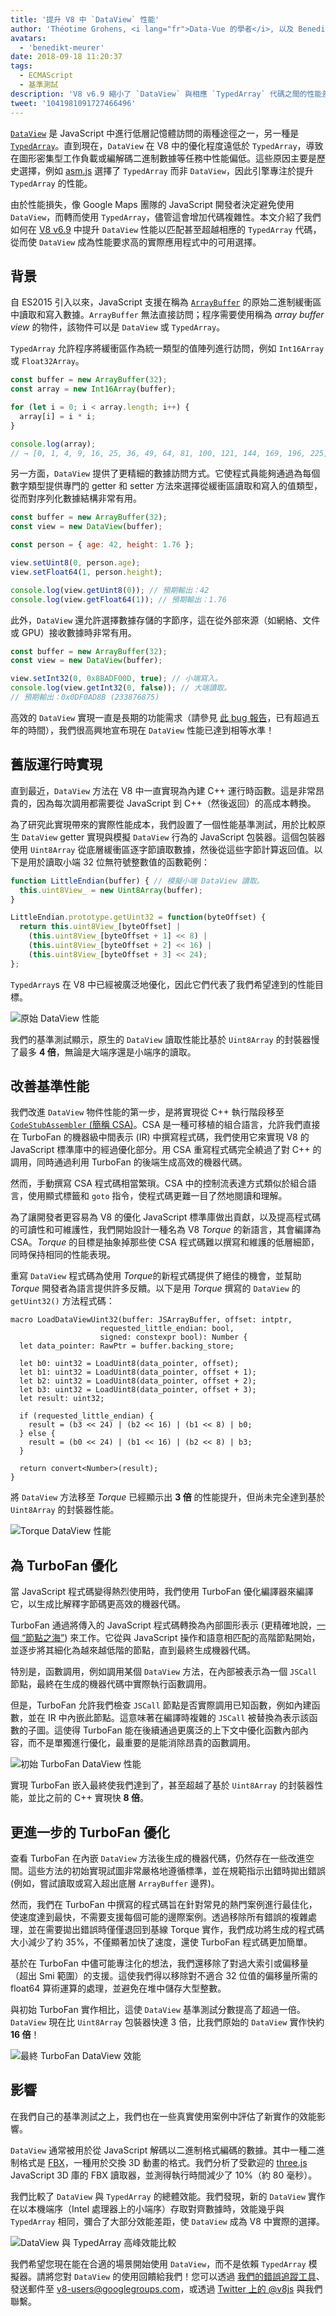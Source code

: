 ```yaml
---
title: '提升 V8 中 `DataView` 性能'
author: 'Théotime Grohens, <i lang="fr">Data-Vue 的學者</i>, 以及 Benedikt Meurer ([@bmeurer](https://twitter.com/bmeurer)), 專業性能伙伴'
avatars:
  - 'benedikt-meurer'
date: 2018-09-18 11:20:37
tags:
  - ECMAScript
  - 基準測試
description: 'V8 v6.9 縮小了 `DataView` 與相應 `TypedArray` 代碼之間的性能差距，從而使 `DataView` 成為性能要求高的實際應用程式中的可用選擇。'
tweet: '1041981091727466496'
---
```

[`DataView`](https://developer.mozilla.org/en-US/docs/Web/JavaScript/Reference/Global_Objects/DataView) 是 JavaScript 中進行低層記憶體訪問的兩種途徑之一，另一種是 [`TypedArray`](https://developer.mozilla.org/en-US/docs/Web/JavaScript/Reference/Global_Objects/TypedArray)。直到現在，`DataView` 在 V8 中的優化程度遠低於 `TypedArray`，導致在圖形密集型工作負載或編解碼二進制數據等任務中性能偏低。這些原因主要是歷史選擇，例如 [asm.js](http://asmjs.org/) 選擇了 `TypedArray` 而非 `DataView`，因此引擎專注於提升 `TypedArray` 的性能。

<!--truncate-->
由於性能損失，像 Google Maps 團隊的 JavaScript 開發者決定避免使用 `DataView`，而轉而使用 `TypedArray`，儘管這會增加代碼複雜性。本文介紹了我們如何在 [V8 v6.9](/blog/v8-release-69) 中提升 `DataView` 性能以匹配甚至超越相應的 `TypedArray` 代碼，從而使 `DataView` 成為性能要求高的實際應用程式中的可用選擇。

## 背景

自 ES2015 引入以來，JavaScript 支援在稱為 [`ArrayBuffer`](https://developer.mozilla.org/en-US/docs/Web/JavaScript/Reference/Global_Objects/ArrayBuffer) 的原始二進制緩衝區中讀取和寫入數據。`ArrayBuffer` 無法直接訪問；程序需要使用稱為 *array buffer view* 的物件，該物件可以是 `DataView` 或 `TypedArray`。

`TypedArray` 允許程序將緩衝區作為統一類型的值陣列進行訪問，例如 `Int16Array` 或 `Float32Array`。

```js
const buffer = new ArrayBuffer(32);
const array = new Int16Array(buffer);

for (let i = 0; i < array.length; i++) {
  array[i] = i * i;
}

console.log(array);
// → [0, 1, 4, 9, 16, 25, 36, 49, 64, 81, 100, 121, 144, 169, 196, 225]
```

另一方面，`DataView` 提供了更精細的數據訪問方式。它使程式員能夠通過為每個數字類型提供專門的 getter 和 setter 方法來選擇從緩衝區讀取和寫入的值類型，從而對序列化數據結構非常有用。

```js
const buffer = new ArrayBuffer(32);
const view = new DataView(buffer);

const person = { age: 42, height: 1.76 };

view.setUint8(0, person.age);
view.setFloat64(1, person.height);

console.log(view.getUint8(0)); // 預期輸出：42
console.log(view.getFloat64(1)); // 預期輸出：1.76
```

此外，`DataView` 還允許選擇數據存儲的字節序，這在從外部來源（如網絡、文件或 GPU）接收數據時非常有用。

```js
const buffer = new ArrayBuffer(32);
const view = new DataView(buffer);

view.setInt32(0, 0x8BADF00D, true); // 小端寫入。
console.log(view.getInt32(0, false)); // 大端讀取。
// 預期輸出：0x0DF0AD8B (233876875)
```

高效的 `DataView` 實現一直是長期的功能需求（請參見 [此 bug 報告](https://bugs.chromium.org/p/chromium/issues/detail?id=225811)，已有超過五年的時間），我們很高興地宣布現在 `DataView` 性能已達到相等水準！

## 舊版運行時實現

直到最近，`DataView` 方法在 V8 中一直實現為內建 C++ 運行時函數。這是非常昂貴的，因為每次調用都需要從 JavaScript 到 C++（然後返回）的高成本轉換。

為了研究此實現帶來的實際性能成本，我們設置了一個性能基準測試，用於比較原生 `DataView` getter 實現與模擬 `DataView` 行為的 JavaScript 包裝器。這個包裝器使用 `Uint8Array` 從底層緩衝區逐字節讀取數據，然後從這些字節計算返回值。以下是用於讀取小端 32 位無符號整數值的函數範例：

```js
function LittleEndian(buffer) { // 模擬小端 DataView 讀取。
  this.uint8View_ = new Uint8Array(buffer);
}

LittleEndian.prototype.getUint32 = function(byteOffset) {
  return this.uint8View_[byteOffset] |
    (this.uint8View_[byteOffset + 1] << 8) |
    (this.uint8View_[byteOffset + 2] << 16) |
    (this.uint8View_[byteOffset + 3] << 24);
};
```

`TypedArray`s 在 V8 中已經被廣泛地優化，因此它們代表了我們希望達到的性能目標。

![原始 `DataView` 性能](/_img/dataview/dataview-original.svg)

我們的基準測試顯示，原生的 `DataView` 讀取性能比基於 `Uint8Array` 的封裝器慢了最多 **4 倍**，無論是大端序還是小端序的讀取。

## 改善基準性能

我們改進 `DataView` 物件性能的第一步，是將實現從 C++ 執行階段移至 [`CodeStubAssembler` (簡稱 CSA)](/blog/csa)。CSA 是一種可移植的組合語言，允許我們直接在 TurboFan 的機器級中間表示 (IR) 中撰寫程式碼，我們使用它來實現 V8 的 JavaScript 標準庫中的經過優化部分。用 CSA 重寫程式碼完全繞過了對 C++ 的調用，同時通過利用 TurboFan 的後端生成高效的機器代碼。

然而，手動撰寫 CSA 程式碼相當繁瑣。CSA 中的控制流表達方式類似於組合語言，使用顯式標籤和 `goto` 指令，使程式碼更難一目了然地閱讀和理解。

為了讓開發者更容易為 V8 的優化 JavaScript 標準庫做出貢獻，以及提高程式碼的可讀性和可維護性，我們開始設計一種名為 V8 *Torque* 的新語言，其會編譯為 CSA。*Torque* 的目標是抽象掉那些使 CSA 程式碼難以撰寫和維護的低層細節，同時保持相同的性能表現。

重寫 `DataView` 程式碼為使用 *Torque*的新程式碼提供了絕佳的機會，並幫助 *Torque* 開發者為語言提供許多反饋。以下是用 *Torque* 撰寫的 `DataView` 的 `getUint32()` 方法程式碼：

```torque
macro LoadDataViewUint32(buffer: JSArrayBuffer, offset: intptr,
                    requested_little_endian: bool,
                    signed: constexpr bool): Number {
  let data_pointer: RawPtr = buffer.backing_store;

  let b0: uint32 = LoadUint8(data_pointer, offset);
  let b1: uint32 = LoadUint8(data_pointer, offset + 1);
  let b2: uint32 = LoadUint8(data_pointer, offset + 2);
  let b3: uint32 = LoadUint8(data_pointer, offset + 3);
  let result: uint32;

  if (requested_little_endian) {
    result = (b3 << 24) | (b2 << 16) | (b1 << 8) | b0;
  } else {
    result = (b0 << 24) | (b1 << 16) | (b2 << 8) | b3;
  }

  return convert<Number>(result);
}
```

將 `DataView` 方法移至 *Torque* 已經顯示出 **3 倍** 的性能提升，但尚未完全達到基於 `Uint8Array` 的封裝器性能。

![Torque `DataView` 性能](/_img/dataview/dataview-torque.svg)

## 為 TurboFan 優化

當 JavaScript 程式碼變得熱烈使用時，我們使用 TurboFan 優化編譯器來編譯它，以生成比解釋字節碼更高效的機器代碼。

TurboFan 通過將傳入的 JavaScript 程式碼轉換為內部圖形表示 (更精確地說，[一個 “節點之海”](https://darksi.de/d.sea-of-nodes/)) 來工作。它從與 JavaScript 操作和語意相匹配的高階節點開始，並逐步將其細化為越來越低階的節點，直到最終生成機器代碼。

特別是，函數調用，例如調用某個 `DataView` 方法，在內部被表示為一個 `JSCall` 節點，最終在生成的機器代碼中實際執行函數調用。

但是，TurboFan 允許我們檢查 `JSCall` 節點是否實際調用已知函數，例如內建函數，並在 IR 中內嵌此節點。這意味著在編譯時複雜的 `JSCall` 被替換為表示該函數的子圖。這使得 TurboFan 能在後續通過更廣泛的上下文中優化函數內部內容，而不是單獨進行優化，最重要的是能消除昂貴的函數調用。

![初始 TurboFan `DataView` 性能](/_img/dataview/dataview-turbofan-initial.svg)

實現 TurboFan 嵌入最終使我們達到了，甚至超越了基於 `Uint8Array` 的封裝器性能，並比之前的 C++ 實現快 **8 倍**。

## 更進一步的 TurboFan 優化

查看 TurboFan 在內嵌 `DataView` 方法後生成的機器代碼，仍然存在一些改進空間。這些方法的初始實現試圖非常嚴格地遵循標準，並在規範指示出錯時拋出錯誤 (例如，嘗試讀取或寫入超出底層 `ArrayBuffer` 邊界)。

然而，我們在 TurboFan 中撰寫的程式碼旨在針對常見的熱門案例進行最佳化，使速度達到最快，不需要支援每個可能的邊際案例。透過移除所有錯誤的複雜處理，並在需要拋出錯誤時僅僅退回到基線 Torque 實作，我們成功將生成的程式碼大小減少了約 35%，不僅顯著加快了速度，還使 TurboFan 程式碼更加簡單。

基於在 TurboFan 中儘可能專注化的想法，我們還移除了對過大索引或偏移量（超出 Smi 範圍）的支援。這使我們得以移除對不適合 32 位值的偏移量所需的 float64 算術運算的處理，並避免在堆中儲存大型整數。

與初始 TurboFan 實作相比，這使 `DataView` 基準測試分數提高了超過一倍。`DataView` 現在比 `Uint8Array` 包裝器快達 3 倍，比我們原始的 `DataView` 實作快約 **16 倍**！

![最終 TurboFan `DataView` 效能](/_img/dataview/dataview-turbofan-final.svg)

## 影響

在我們自己的基準測試之上，我們也在一些真實使用案例中評估了新實作的效能影響。

`DataView` 通常被用於從 JavaScript 解碼以二進制格式編碼的數據。其中一種二進制格式是 [FBX](https://en.wikipedia.org/wiki/FBX)，一種用於交換 3D 動畫的格式。我們分析了受歡迎的 [three.js](https://threejs.org/) JavaScript 3D 庫的 FBX 讀取器，並測得執行時間減少了 10%（約 80 毫秒）。

我們比較了 `DataView` 與 `TypedArray` 的總體效能。我們發現，新的 `DataView` 實作在以本機端序（Intel 處理器上的小端序）存取對齊數據時，效能幾乎與 `TypedArray` 相同，彌合了大部分效能差距，使 `DataView` 成為 V8 中實際的選擇。

![`DataView` 與 `TypedArray` 高峰效能比較](/_img/dataview/dataview-vs-typedarray.svg)

我們希望您現在能在合適的場景開始使用 `DataView`，而不是依賴 `TypedArray` 模擬器。請將您對 `DataView` 的使用回饋給我們！您可以透過 [我們的錯誤追蹤工具](https://crbug.com/v8/new)、發送郵件至 v8-users@googlegroups.com，或透過 [Twitter 上的 @v8js](https://twitter.com/v8js) 與我們聯繫。
